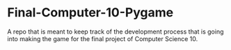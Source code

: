 # Final-Computer-10-Pygame
A repo that is meant to keep track of the development process that is going into making the game for the final project of Computer Science 10.
